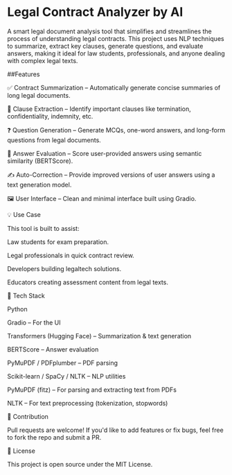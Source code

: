 # Legal Contract Analyzer by AI
A smart legal document analysis tool that simplifies and streamlines the process of understanding legal contracts. This project uses NLP techniques to summarize, extract key clauses, generate questions, and evaluate answers, making it ideal for law students, professionals, and anyone dealing with complex legal texts.



##Features


✅ Contract Summarization – Automatically generate concise summaries of long legal documents.

🧠 Clause Extraction – Identify important clauses like termination, confidentiality, indemnity, etc.

❓ Question Generation – Generate MCQs, one-word answers, and long-form questions from legal documents.

📝 Answer Evaluation – Score user-provided answers using semantic similarity (BERTScore).

✍️ Auto-Correction – Provide improved versions of user answers using a text generation model.

🖼️ User Interface – Clean and minimal interface built using Gradio.

💡 Use Case


This tool is built to assist:

Law students for exam preparation.

Legal professionals in quick contract review.

Developers building legaltech solutions.

Educators creating assessment content from legal texts.

🧰 Tech Stack


Python

Gradio – For the UI

Transformers (Hugging Face) – Summarization & text generation

BERTScore – Answer evaluation

PyMuPDF / PDFplumber – PDF parsing

Scikit-learn / SpaCy / NLTK – NLP utilities

PyMuPDF (fitz) – For parsing and extracting text from PDFs

NLTK – For text preprocessing (tokenization, stopwords)



🤝 Contribution

Pull requests are welcome! If you'd like to add features or fix bugs, feel free to fork the repo and submit a PR.

📜 License

This project is open source under the MIT License.

